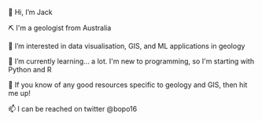 👋 Hi, I’m Jack

⛏️ I'm a geologist from Australia

👀 I’m interested in data visualisation, GIS, and ML applications in geology

🌱 I’m currently learning... a lot. I'm new to programming, so I'm starting with Python and R

💞️ If you know of any good resources specific to geology and GIS, then hit me up!

📫 I can be reached on twitter @bopo16
